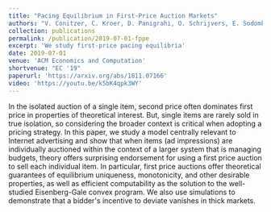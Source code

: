 ```yaml
---
title: "Pacing Equilibrium in First-Price Auction Markets"
authors: "V. Conitzer, C. Kroer, D. Panigrahi, O. Schrijvers, E. Sodomka, N. Stier-Moses, C.A. Wilkens"
collection: publications
permalink: /publication/2019-07-01-fppe
excerpt: 'We study first-price pacing equilibria'
date: 2019-07-01
venue: 'ACM Economics and Computation'
shortvenue: "EC '19"
paperurl: 'https://arxiv.org/abs/1811.07166'
video: 'https://youtu.be/k5bK4qpk3WY'
---
```


In the isolated auction of a single item, second price often dominates first price in properties of theoretical interest. But, single items are rarely sold in true isolation, so considering the broader context is critical when adopting a pricing strategy. In this paper, we study a model centrally relevant to Internet advertising and show that when items (ad impressions) are individually auctioned within the context of a larger system that is managing budgets, theory offers surprising endorsement for using a first price auction to sell each individual item. In particular, first price auctions offer theoretical guarantees of equilibrium uniqueness, monotonicity, and other desirable properties, as well as efficient computability as the solution to the well-studied Eisenberg-Gale convex program. We also use simulations to demonstrate that a bidder's incentive to deviate vanishes in thick markets. 
